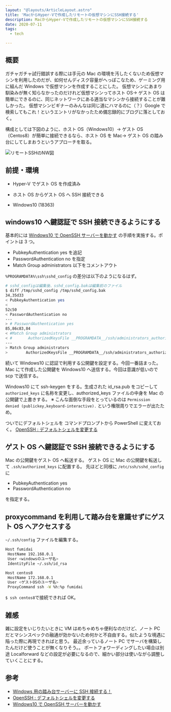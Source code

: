 ```yaml
---
layout: "@layouts/ArticleLayout.astro"
title: 'MacからHyper-Vで作成したリモートの仮想マシンにSSH接続する'
description: MacからHyper-Vで作成したリモートの仮想マシンにSSH接続する
date: 2020-07-11
tags:
  - tech

---
```


## 概要

ガチャガチャ試行錯誤する際には手元の Mac の環境を汚したくないため仮想マシンを利用したのだが、如何せんディスク容量がへっぽこなため、ゲーミング用に組んだ Windows で仮想マシンを作成することにした。
仮想マシンにあまり馴染みが無く知らなかったのだけれど仮想マシンってホスト OS→ ゲスト OS は簡単にできるのに、同じネットワークにある適当なマシンから接続することが難しかった。
仮想マシンビギナーのみんなは同じ道にハマるのに（？）Google で検索してもこれ！というエントリがなかったため備忘録的にブログに落としておく。

構成としては下図のように、ホスト OS（Windows10）→ ゲスト OS（Centos8）が簡単に接続できるなら、ホスト OS を Mac→ ゲスト OS の踏み台にしてしまおうというアプローチを取る。

![リモートSSHのNW図](/images/hyperv-remote-ssh/diagram.jpg "リモートSSHのNW図")

## 前提・環境

- Hyper-V でゲスト OS を作成済み
- ホスト OS からゲスト OS へ SSH 接続できる

- Windows10 (18363)

## windows10 へ鍵認証で SSH 接続できるようにする

基本的には [Windows10 で OpenSSH サーバーを動かす](https://wave.hatenablog.com/entry/2019/02/23/080800) の手順を実施する。ポイントは 3 つ。

- PubkeyAuthentication yes を追記
- PasswordAuthentication no を指定
- Match Group administrators 以下をコメントアウト

`%PROGRAMDATA%\ssh\sshd_config` の差分は以下のようになるはず。

```bash
# sshd_configは編集後、sshd_config.bakは編集前のファイル
$ diff /tmp/sshd_config /tmp/sshd_config.bak
34,35d33
< PubkeyAuthentication yes
<
52c50
< PasswordAuthentication no
---
> # PasswordAuthentication yes
85,86c83,84
< #Match Group administrators
< #       AuthorizedKeysFile __PROGRAMDATA__/ssh/administrators_authorized_keys
---
> Match Group administrators
>        AuthorizedKeysFile __PROGRAMDATA__/ssh/administrators_authorized_keys
```

続いて Windows10 に認証で利用する公開鍵を設定する。今回一番詰まった。
Mac にて作成した公開鍵を Windows10 へ送信する。今回は意識が低いので scp で送信する。

Windows10 にて ssh-keygen をする。生成された id_rsa.pub をコピーして `authorized_keys` に名称を変更し、authorized_keys ファイルの中身を Mac の公開鍵で上書きする。
※ こんな面倒な手段をとっているのは `Permission denied (publickey,keyboard-interactive).` という権限周りでエラーが出たため。

ついでにデフォルトシェルを コマンドプロンプトから PowerShell に変えておく。
[OpenSSH : デフォルトシェルを変更する](https://www.server-world.info/query?os=Windows_Server_2019&p=ssh&f=5)

## ゲスト OS へ鍵認証で SSH 接続できるようにする

Mac の公開鍵をゲスト OS へ転送する。
ゲスト OS に Mac の公開鍵を転送して `.ssh/authorized_keys` に配置する。
先ほどと同様に `/etc/ssh/sshd_config` に

- PubkeyAuthentication yes
- PasswordAuthentication no

を指定する。

## proxycommand を利用して踏み台を意識せずにゲスト OS へアクセスする

`~/.ssh/config` ファイルを編集する。

```bash
Host fumidai
 HostName 192.168.0.1
 User <windowsのユーザ名>
 IdentityFile ~/.ssh/id_rsa

Host centos8
 HostName 172.168.0.1
 User <ゲストOSのユーザ名>
 ProxyCommand ssh -W %h:%p fumidai
```

`$ ssh centos8`で接続できれば OK。

## 雑感

雑に設定をいじりたいときに VM はめちゃめちゃ便利なのだけど、ノート PC だとマシンスペックの融通が効かないため何かと不自由する。似たような境遇に陥った際に再現できればと思う。
最近余っているノート PC でサーバを構築したんだけど使うことが無くなりそう。。
ポートフォワーディングしたい場合は別途 Localforward などの設定が必要になるので、細かい部分は使いながら調整していくことにする。

## 参考

- [Windows 用の踏み台サーバーに SSH 接続する！](https://qiita.com/1Kano/items/ea018abaae7ce5edbf73)
- [OpenSSH : デフォルトシェルを変更する](https://www.server-world.info/query?os=Windows_Server_2019&p=ssh&f=5)
- [Windows10 で OpenSSH サーバーを動かす](https://wave.hatenablog.com/entry/2019/02/23/080800)